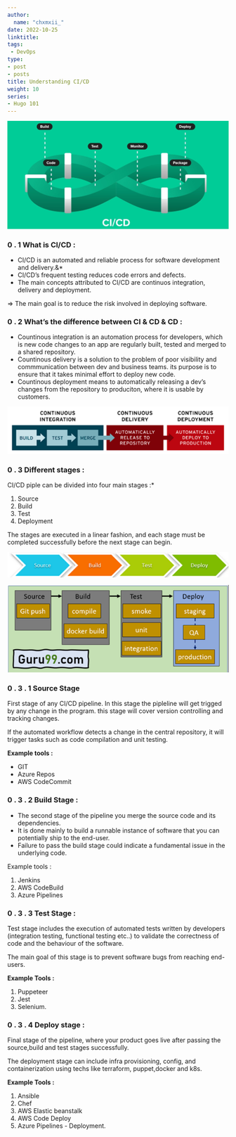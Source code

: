 ```yaml
---
author:
  name: "chxmxii_"
date: 2022-10-25
linktitle: 
tags:
 - DevOps
type:
- post
- posts
title: Understanding CI/CD
weight: 10
series:
- Hugo 101
---
```


![](/cicdlogo.png)


### 0 . 1 What is CI/CD :

- CI/CD is an automated and reliable process for software development and delivery.&*
- CI/CD’s frequent testing reduces code errors and defects.
- The main concepts attributed to CI/CD are continuos integration, delivery and deployment.

⇒ The main goal is to reduce the risk involved in deploying software.

### 0 . 2 What’s the difference between CI & CD & CD :

- Countinous integration is an automation process for developers, which is new code changes to an app are regularly built, tested and merged to a shared repository.
- Countinous delivery is a solution to the problem of poor visibility and commmunication between dev and business teams. its purpose is to ensure that it takes minimal effort to deploy new code.
- Countinous deployment means to automatically releasing a dev’s changes from the repository to produciton, where it is usable by customers.

![Untitled](/cicd.png)

### 0 . 3 Different stages :

CI/CD piple can be divided into four main stages :*

1. Source
2. Build
3. Test
4. Deployment

The stages are executed in a linear fashion, and each stage must be completed successfully before the next stage can begin.

![](/cicd2.png)

![](/cicd3.png)

### 0 . 3 . 1 Source Stage

First stage of any CI/CD pipeline. In this stage the pipleline will get trigged by any change in the program. this stage will cover version controlling and tracking changes.

If the automated workflow detects a change in the central repository, it will trigger tasks such as code compilation and unit testing.

**Example tools :**

- GIT
- Azure Repos
- AWS CodeCommit

### 0 . 3 . 2 Build Stage :

- The second stage of the pipeline you merge the source code and its dependencies.
- It is done mainly to build a runnable instance of software that you can potentially ship to the end-user.
- Failure to pass the build stage could indicate a fundamental issue in the underlying code.

Example tools : 

1. Jenkins
2. AWS CodeBuild
3. Azure Pipelines

### 0 . 3 . 3 Test Stage :

Test stage includes the execution of automated tests written by developers (integration testing, functional testing etc..) to validate the correctness of code and the behaviour of the software.

The main goal of this stage is to prevent software bugs from reaching end-users.

**Example Tools :** 

1. Puppeteer
2. Jest
3. Selenium.

### 0 . 3 . 4 Deploy stage :

Final stage of the pipeline, where your product goes live after passing the source,build and test stages successfully.

The deployment stage can include infra provisioning, config, and containerization using techs like terraform, puppet,docker and k8s.

**Example Tools :** 

1. Ansible
2. Chef
3. AWS Elastic beanstalk
4. AWS Code Deploy
5. Azure Pipelines - Deployment.